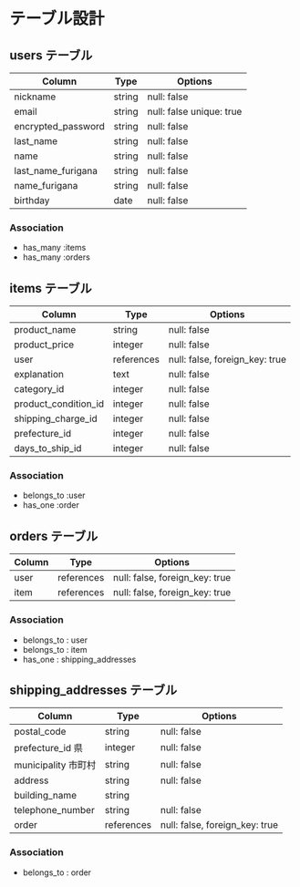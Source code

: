 # テーブル設計

## users テーブル

| Column             | Type   | Options     |
| ------------------ | ------ | ----------- |
| nickname           | string | null: false |
| email              | string | null: false unique: true |
| encrypted_password | string | null: false |
| last_name          | string | null: false |
| name               | string | null: false |
| last_name_furigana | string | null: false |
| name_furigana      | string | null: false |
| birthday           | date   | null: false |


### Association

- has_many :items
- has_many :orders



## items テーブル
 
| Column                  | Type       | Options                        |
| ------------------------| ---------- | ------------------------------ |
| product_name            | string     | null: false                    |
| product_price           | integer    | null: false                    |
| user                    | references | null: false, foreign_key: true |
| explanation             | text       | null: false                    |
| category_id             | integer    | null: false                    |
| product_condition_id    | integer    | null: false                    |
| shipping_charge_id      | integer    | null: false                    |
| prefecture_id           | integer    | null: false                    |
| days_to_ship_id         | integer    | null: false                    |

### Association

- belongs_to :user
- has_one :order



## orders テーブル

| Column                        | Type       | Options                        |
| ------------------------------| ---------- | -------------------------------|
| user                          | references | null: false, foreign_key: true |
| item                          | references | null: false, foreign_key: true |


### Association

- belongs_to : user
- belongs_to : item
- has_one : shipping_addresses 


##  shipping_addresses テーブル

| Column                        | Type    | Options      |
| ------------------------------| --------| -------------|
| postal_code                   | string  | null: false  |
| prefecture_id   県            | integer | null: false  |
| municipality  市町村           | string  | null: false  |
| address                       | string  | null: false  |
| building_name                 | string  |              |
| telephone_number              | string  | null: false  |
| order                         | references | null: false, foreign_key: true |


### Association

- belongs_to : order